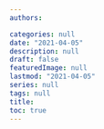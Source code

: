 ```yaml
---
authors:

categories: null
date: "2021-04-05"
description: null
draft: false
featuredImage: null
lastmod: "2021-04-05"
series: null
tags: null
title: 
toc: true
---
```


<!--more-->


